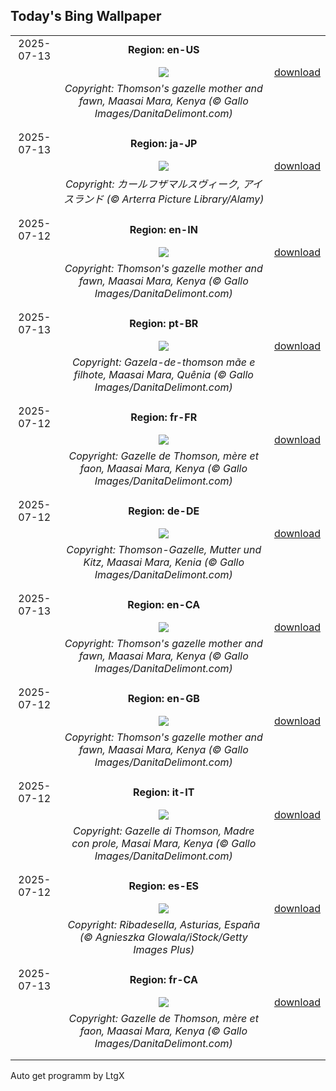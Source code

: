 ## Today's Bing Wallpaper
|      |      |      |
| :----: | :----: | :----: |
|2025-07-13|**Region: en-US**||
||![](https://www.bing.com/th?id=OHR.ThomsonGazelle_EN-US4354285846_UHD.jpg&pid=hp&w=1152&h=648&rs=1&c=4)| [download](https://www.bing.com/th?id=OHR.ThomsonGazelle_EN-US4354285846_UHD.jpg)|
||*Copyright: Thomson's gazelle mother and fawn, Maasai Mara, Kenya (© Gallo Images/DanitaDelimont.com)*
||
|||
|2025-07-13|**Region: ja-JP**||
||![](https://www.bing.com/th?id=OHR.BasaltColumns_JA-JP9334958471_UHD.jpg&pid=hp&w=1152&h=648&rs=1&c=4)| [download](https://www.bing.com/th?id=OHR.BasaltColumns_JA-JP9334958471_UHD.jpg)|
||*Copyright: カールフザマルスヴィーク, アイスランド (© Arterra Picture Library/Alamy)*
||
|||
|2025-07-12|**Region: en-IN**||
||![](https://www.bing.com/th?id=OHR.ThomsonGazelle_EN-IN8946995037_UHD.jpg&pid=hp&w=1152&h=648&rs=1&c=4)| [download](https://www.bing.com/th?id=OHR.ThomsonGazelle_EN-IN8946995037_UHD.jpg)|
||*Copyright: Thomson's gazelle mother and fawn, Maasai Mara, Kenya (© Gallo Images/DanitaDelimont.com)*
||
|||
|2025-07-13|**Region: pt-BR**||
||![](https://www.bing.com/th?id=OHR.ThomsonGazelle_PT-BR6496352663_UHD.jpg&pid=hp&w=1152&h=648&rs=1&c=4)| [download](https://www.bing.com/th?id=OHR.ThomsonGazelle_PT-BR6496352663_UHD.jpg)|
||*Copyright: Gazela-de-thomson mãe e filhote, Maasai Mara, Quênia (© Gallo Images/DanitaDelimont.com)*
||
|||
|2025-07-12|**Region: fr-FR**||
||![](https://www.bing.com/th?id=OHR.ThomsonGazelle_FR-FR0750503899_UHD.jpg&pid=hp&w=1152&h=648&rs=1&c=4)| [download](https://www.bing.com/th?id=OHR.ThomsonGazelle_FR-FR0750503899_UHD.jpg)|
||*Copyright: Gazelle de Thomson, mère et faon, Maasai Mara, Kenya (© Gallo Images/DanitaDelimont.com)*
||
|||
|2025-07-12|**Region: de-DE**||
||![](https://www.bing.com/th?id=OHR.ThomsonGazelle_DE-DE6657498392_UHD.jpg&pid=hp&w=1152&h=648&rs=1&c=4)| [download](https://www.bing.com/th?id=OHR.ThomsonGazelle_DE-DE6657498392_UHD.jpg)|
||*Copyright: Thomson-Gazelle, Mutter und Kitz, Maasai Mara, Kenia (© Gallo Images/DanitaDelimont.com)*
||
|||
|2025-07-13|**Region: en-CA**||
||![](https://www.bing.com/th?id=OHR.ThomsonGazelle_EN-CA9696742012_UHD.jpg&pid=hp&w=1152&h=648&rs=1&c=4)| [download](https://www.bing.com/th?id=OHR.ThomsonGazelle_EN-CA9696742012_UHD.jpg)|
||*Copyright: Thomson's gazelle mother and fawn, Maasai Mara, Kenya (© Gallo Images/DanitaDelimont.com)*
||
|||
|2025-07-12|**Region: en-GB**||
||![](https://www.bing.com/th?id=OHR.ThomsonGazelle_EN-GB4953743424_UHD.jpg&pid=hp&w=1152&h=648&rs=1&c=4)| [download](https://www.bing.com/th?id=OHR.ThomsonGazelle_EN-GB4953743424_UHD.jpg)|
||*Copyright: Thomson's gazelle mother and fawn, Maasai Mara, Kenya (© Gallo Images/DanitaDelimont.com)*
||
|||
|2025-07-12|**Region: it-IT**||
||![](https://www.bing.com/th?id=OHR.ThomsonGazelle_IT-IT0397264762_UHD.jpg&pid=hp&w=1152&h=648&rs=1&c=4)| [download](https://www.bing.com/th?id=OHR.ThomsonGazelle_IT-IT0397264762_UHD.jpg)|
||*Copyright: Gazelle di Thomson, Madre con prole, Masai Mara, Kenya (© Gallo Images/DanitaDelimont.com)*
||
|||
|2025-07-12|**Region: es-ES**||
||![](https://www.bing.com/th?id=OHR.RibadesellaSummer_ES-ES5366585834_UHD.jpg&pid=hp&w=1152&h=648&rs=1&c=4)| [download](https://www.bing.com/th?id=OHR.RibadesellaSummer_ES-ES5366585834_UHD.jpg)|
||*Copyright: Ribadesella, Asturias, España (© Agnieszka Glowala/iStock/Getty Images Plus)*
||
|||
|2025-07-13|**Region: fr-CA**||
||![](https://www.bing.com/th?id=OHR.ThomsonGazelle_FR-CA0045421525_UHD.jpg&pid=hp&w=1152&h=648&rs=1&c=4)| [download](https://www.bing.com/th?id=OHR.ThomsonGazelle_FR-CA0045421525_UHD.jpg)|
||*Copyright: Gazelle de Thomson, mère et faon, Maasai Mara, Kenya (© Gallo Images/DanitaDelimont.com)*
||
|||

Auto get programm by LtgX

